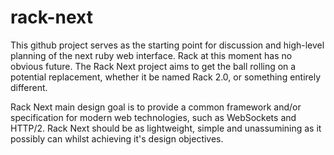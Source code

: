 rack-next
=========

This github project serves as the starting point for discussion and high-level planning of the next ruby web interface. Rack at this moment has no obvious future. The Rack Next project aims to get the ball rolling on a potential replacement, whether it be named Rack 2.0, or something entirely different.

Rack Next main design goal is to provide a common framework and/or specification for modern web technologies, such as WebSockets and HTTP/2. Rack Next should be as lightweight, simple and unassumining as it possibly can whilst achieving it's design objectives.
